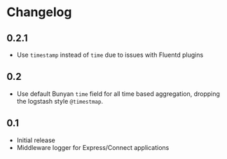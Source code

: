 # Changelog

## 0.2.1

* Use `timestamp` instead of `time` due to issues with Fluentd plugins

## 0.2

* Use default Bunyan `time` field for all time based aggregation, dropping the logstash style
`@timestmap`.

## 0.1

* Initial release
* Middleware logger for Express/Connect applications
